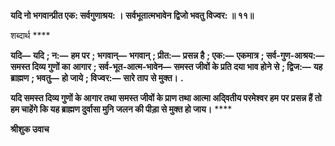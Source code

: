 **यदि नो भगवान्प्रीत एक: सर्वगुणाश्रय: ।** **सर्वभूतात्मभावेन द्विजो भवतु विज्वर: ॥ ११॥** 

शब्दार्थ **** 

**यदि—** **यदि** **; न:—** **हम पर** **; भगवान्—** **भगवान्** **; प्रीत:—** **प्रसन्न है** **; एक:—** **एकमात्र** **; सर्व-गुण-आश्रय:—** **समस्त दिव्य गुणों का** **आगार** **; सर्व-भूत-आत्म-भावेन—** **समस्त जीवों के प्रति दया भाव होने से** **; द्विज:—** **यह ब्राह्मण** **; भवतु—** **हो जाये** **; विज्वर:—** **सारे ताप** **से मुक्त।** **.** 

**यदि समस्त दिव्य गुणों के आगार तथा समस्त जीवों के प्राण तथा आत्मा अदि्वतीय परमेश्वर हम** **पर प्रसन्न हैं तो हम चाहेंगे कि यह ब्राह्मण दुर्वासा मुनि जलन की पीड़ा से मुक्त हो जाय।** **** 

**श्रीशुक उवाच** 